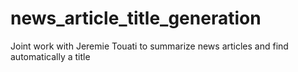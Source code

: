 # news_article_title_generation
Joint work with Jeremie Touati to summarize news articles and find automatically a title
